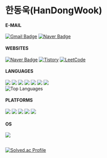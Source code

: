 # 한동욱(HanDongWook)

#### E-MAIL
[![Gmail Badge](https://img.shields.io/badge/-Gmail-EA4335.svg?logo=gmail&style=plastic&link=mailto:jja9312345@gmail.com)](mailto:jja9312345@gmail.com)
[![Naver Badge](https://img.shields.io/badge/Naver-03C75A?style=flat-square&logo=Naver&style=plastic&logoColor=white&link=mailto:jja9312@naver.com)](mailto:jja9312@naver.com)


#### WEBSITES
[![Naver Badge](https://img.shields.io/badge/Archive-03C75A?style=flat-square&logo=Naver&style=plastic&logoColor=white&link=https://cafe.naver.com/hdongwook?iframe_url=/MyCafeIntro.nhn%3Fclubid=30189250/)](https://cafe.naver.com/hdongwook?iframe_url=/MyCafeIntro.nhn%3Fclubid=30189250)
[![Tistory](http://img.shields.io/badge/-Tistory-f05d49?style=flat-square&logo=tistory&style=plastic&link=https://handongwook.tistory.com/)](https://handongwook.tistory.com/)
[![LeetCode](http://img.shields.io/badge/-LeetCode-FFA116?style=flat-square&logo=leetcode&style=plastic&link=https://leetcode.com/u/jja9312345/)](https://leetcode.com/u/jja9312345/)

#### LANGUAGES
<div>
  <img src="https://img.shields.io/badge/C++-00599C.svg?logo=C%2B%2B&style=plastic">
  <img src="https://img.shields.io/badge/-Java-007396.svg?logo=java&style=plastic">
  <img src="https://img.shields.io/badge/-Kotlin-0095D5.svg?logo=kotlin&style=plastic">
  <img src="https://shields.io/badge/JavaScript-F7DF1E?logo=JavaScript&logoColor=000&style=plastic">
  <img src="https://shields.io/badge/TypeScript-3178C6?logo=TypeScript&logoColor=FFF&style=plastic">   <img src="https://img.shields.io/badge/Dart-0175C2?&logo=dart&logoColor=white&style=plastic">
  <img src="https://img.shields.io/badge/Swift-F05138.svg?logo=Swift&logoColor=white&style=plastic">
</div>

<div>
    <img src="https://github-readme-stats.vercel.app/api/top-langs/?username=HanDongWook&hide=html,cmake,css&layout=compact&theme=light" alt="Top Languages">
</div>

#### PLATFORMS
<div>
  <img src="https://img.shields.io/badge/-Android-A4C639.svg?logo=android&style=plastic"> 
  <img src="https://img.shields.io/badge/-iOS-000000.svg?&style=plastic&logo=Apple">
  <img src="https://img.shields.io/badge/Flutter-02569B?style=plastic&logo=flutter">
  <img src="https://img.shields.io/badge/React-61DAFB?style=plastic&logo=react">
  <img src="https://img.shields.io/badge/Windows-0078D6?style=plastic&logo=windows">
</div>

#### OS
<div>
  <img src="https://img.shields.io/badge/linux-FCC624?style=plastic&logo=linux&logoColor=black"> 
</div>

<br>

[![Solved.ac Profile](http://mazassumnida.wtf/api/v2/generate_badge?boj=jja9312)](https://solved.ac/jja9312/)
